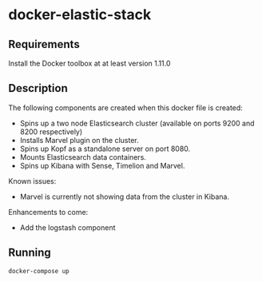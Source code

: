 # docker-elastic-stack

## Requirements

Install the Docker toolbox at at least version 1.11.0

## Description

The following components are created when this docker file is created:

* Spins up a two node Elasticsearch cluster (available on ports 9200 and 8200 respectively)
* Installs Marvel plugin on the cluster.
* Spins up Kopf as a standalone server on port 8080.
* Mounts Elasticsearch data containers.
* Spins up Kibana with Sense, Timelion and Marvel.

Known issues:

* Marvel is currently not showing data from the cluster in Kibana.

Enhancements to come:

* Add the logstash component

## Running

```bash
docker-compose up
```
